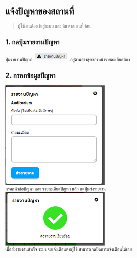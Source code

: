 # แจ้งปัญหาของสถานที่
> ผู้ใช้งานต้องเข้าสู่ระบบ และ ค้นหาสถานที่ก่อน

## 1. กดปุ่มรายงานปัญหา
ปุ่มรายงานปัญหา ![](../man-img/05.report-problem/report-button.png) อยู่ด้านล่างสุดของหน้ารายละเอียดห้อง


## 2. กรอกข้อมูลปัญหา
![](../man-img/05.report-problem/report-fill.png)<br>
กรอกหัวข้อปัญหา และ รายละเอียดปัญหา แล้ว กดปุ่มส่งรายงาน<br>
![](../man-img/05.report-problem/report-success.png)<br>
เมื่อส่งรายงานสำเร็จ ระบบจะแจ้งเตือนต่อผู้ใช้ สามารถกดปิดการแจ้งเตือนได้เลย
